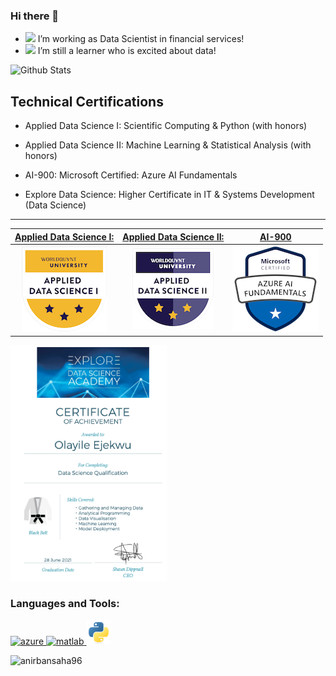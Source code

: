 ### Hi there 👋

<!-- <p align="left"> <img src="https://komarev.com/ghpvc/?username=olayile&label=Profile%20views&color=0e75b6&style=flat" alt="anirbansaha96" /> </p> -->

<!-- **Olayile/Olayile** is a ✨ _special_ ✨ repository because its `README.md` (this file) appears on your GitHub profile. -->



- <img src="https://media.giphy.com/media/j5oMK60WVe1w9YaaOa/source.gif" width="20">  I’m working as Data Scientist in financial services!
- <img src="https://media.giphy.com/media/j5oMK60WVe1w9YaaOa/source.gif" width="20"> I’m still a learner who is excited about data!


<img  alt="Github Stats" src="https://github-readme-stats.vercel.app/api?username=olayile&show_icons=true&hide_border=true" />


## Technical Certifications
- Applied Data Science I: Scientific Computing & Python (with honors)

- Applied Data Science II:  Machine Learning & Statistical  Analysis (with honors)
- AI-900: Microsoft Certified: Azure AI Fundamentals
- Explore Data Science: Higher Certificate in IT & Systems Development  (Data Science)

---
|[**Applied Data Science I:**](https://www.credly.com/badges/7e9483e7-0c5f-46b4-9080-d157cd06430f)|[**Applied Data Science II:**](https://www.youracclaim.com/earner/earned/badge/4cf4c5a1-cca9-4bf0-8c73-9946b82efd29)| [**AI-900**](https://www.credly.com/badges/71542d8f-2992-45e0-bc36-a22f55c381b2/public_url)|
|:---:|:---:|:---:|
|![DP100](https://github.com/Olayile/Olayile/blob/main/assets/applied-data-science-i-scientific-computing-python-with-honors%20(1).png)|![DP200](https://github.com/Olayile/Olayile/blob/main/assets/applied-data-science-ii-machine-learning-statistical-analysis-with-honors%20(1).png)|![ai900](https://github.com/Olayile/Olayile/blob/main/assets/microsoft-certified-azure-ai-fundamentals.png)|

<img src="https://github.com/Olayile/Olayile/blob/main/assets/Screenshot%202021-12-16%20at%2016.03.31.png" width="250"/>



<h3 align="left">Languages and Tools:</h3>
<p align="left"> <a href="https://azure.microsoft.com/en-in/" target="_blank"> <img src="https://www.vectorlogo.zone/logos/microsoft_azure/microsoft_azure-icon.svg" alt="azure" width="40" height="40"/> </a> <a href="https://www.mathworks.com/" target="_blank"> <img src="https://upload.wikimedia.org/wikipedia/commons/2/21/Matlab_Logo.png" alt="matlab" width="40" height="40"/> </a> <a href="https://www.python.org" target="_blank"> <img src="https://raw.githubusercontent.com/devicons/devicon/master/icons/python/python-original.svg" alt="python" width="40" height="40"/> </a> </h3>

<p><img align="left" src="https://github-readme-stats.vercel.app/api/top-langs?username=olayile&show_icons=true&locale=en&layout=compact" alt="anirbansaha96" /></p>
